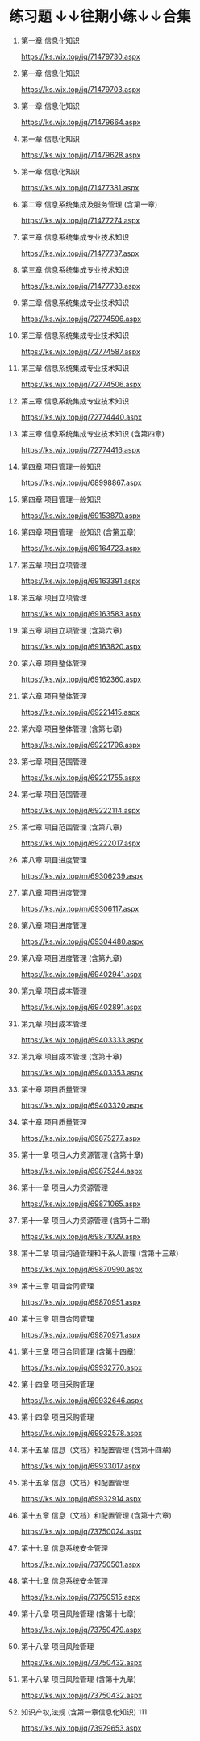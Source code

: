 练习题
↓↓往期小练↓↓合集
===

1. 第一章 信息化知识
    
    https://ks.wjx.top/jq/71479730.aspx
1. 第一章 信息化知识 
    
    https://ks.wjx.top/jq/71479703.aspx
1. 第一章 信息化知识 
    
    https://ks.wjx.top/jq/71479664.aspx
1. 第一章 信息化知识 

    https://ks.wjx.top/jq/71479628.aspx
1. 第一章 信息化知识 
    
    https://ks.wjx.top/jq/71477381.aspx
1.  第二章  信息系统集成及服务管理 (含第一章)

    https://ks.wjx.top/jq/71477274.aspx
1. 第三章  信息系统集成专业技术知识

    https://ks.wjx.top/jq/71477737.aspx
1. 第三章  信息系统集成专业技术知识 

    https://ks.wjx.top/jq/71477738.aspx
1. 第三章  信息系统集成专业技术知识 

    https://ks.wjx.top/jq/72774596.aspx
1. 第三章  信息系统集成专业技术知识 

    https://ks.wjx.top/jq/72774587.aspx
1. 第三章  信息系统集成专业技术知识 

    https://ks.wjx.top/jq/72774506.aspx
1.  第三章  信息系统集成专业技术知识 

    https://ks.wjx.top/jq/72774440.aspx
1.  第三章  信息系统集成专业技术知识 (含第四章)

    https://ks.wjx.top/jq/72774416.aspx
1. 第四章 项目管理一般知识 

    https://ks.wjx.top/jq/68998867.aspx
1. 第四章 项目管理一般知识 

    https://ks.wjx.top/jq/69153870.aspx
1. 第四章 项目管理一般知识 (含第五章)
    
    https://ks.wjx.top/jq/69164723.aspx
1. 第五章 项目立项管理 

    https://ks.wjx.top/jq/69163391.aspx
1. 第五章 项目立项管理 

    https://ks.wjx.top/jq/69163583.aspx
1. 第五章 项目立项管理 (含第六章)

    https://ks.wjx.top/jq/69163820.aspx
1. 第六章 项目整体管理 

    https://ks.wjx.top/jq/69162360.aspx
1. 第六章 项目整体管理 

    https://ks.wjx.top/jq/69221415.aspx
1. 第六章 项目整体管理 (含第七章)

    https://ks.wjx.top/jq/69221796.aspx
1. 第七章  项目范围管理

    https://ks.wjx.top/jq/69221755.aspx
1. 第七章  项目范围管理 

    https://ks.wjx.top/jq/69222114.aspx
1. 第七章  项目范围管理 (含第八章)

    https://ks.wjx.top/jq/69222017.aspx
1. 第八章  项目进度管理

    https://ks.wjx.top/m/69306239.aspx
1. 第八章  项目进度管理

    https://ks.wjx.top/m/69306117.aspx
1. 第八章  项目进度管理

    https://ks.wjx.top/jq/69304480.aspx    
1. 第八章  项目进度管理 (含第九章)

    https://ks.wjx.top/jq/69402941.aspx
1. 第九章  项目成本管理 

    https://ks.wjx.top/jq/69402891.aspx
1. 第九章  项目成本管理 

    https://ks.wjx.top/jq/69403333.aspx
1. 第九章  项目成本管理 (含第十章)

    https://ks.wjx.top/jq/69403353.aspx
1. 第十章  项目质量管理  

    https://ks.wjx.top/jq/69403320.aspx
1. 第十章  项目质量管理  

    https://ks.wjx.top/jq/69875277.aspx
1. 第十一章  项目人力资源管理 (含第十章)

    https://ks.wjx.top/jq/69875244.aspx
1. 第十一章  项目人力资源管理

    https://ks.wjx.top/jq/69871065.aspx
1. 第十一章  项目人力资源管理 (含第十二章)

    https://ks.wjx.top/jq/69871029.aspx
1. 第十二章  项目沟通管理和干系人管理 (含第十三章)

    https://ks.wjx.top/jq/69870990.aspx
1. 第十三章  项目合同管理

    https://ks.wjx.top/jq/69870951.aspx
1. 第十三章  项目合同管理

    https://ks.wjx.top/jq/69870971.aspx
1. 第十三章  项目合同管理 (含第十四章)

    https://ks.wjx.top/jq/69932770.aspx
1. 第十四章  项目采购管理

    https://ks.wjx.top/jq/69932646.aspx
1. 第十四章  项目采购管理

    https://ks.wjx.top/jq/69932578.aspx
1.  第十五章  信息（文档）和配置管理 (含第十四章)

    https://ks.wjx.top/jq/69933017.aspx
1.  第十五章  信息（文档）和配置管理

    https://ks.wjx.top/jq/69932914.aspx
1.  第十五章  信息（文档）和配置管理 (含第十六章)

    https://ks.wjx.top/jq/73750024.aspx
1.  第十七章  信息系统安全管理

    https://ks.wjx.top/jq/73750501.aspx
1.  第十七章  信息系统安全管理

    https://ks.wjx.top/jq/73750515.aspx
1.  第十八章  项目风险管理 (含第十七章)

    https://ks.wjx.top/jq/73750479.aspx
1.  第十八章  项目风险管理

    https://ks.wjx.top/jq/73750432.aspx
1.  第十八章  项目风险管理 (含第十九章)

    https://ks.wjx.top/jq/73750432.aspx
1.  知识产权,法规 (含第一章信息化知识)  111

    https://ks.wjx.top/jq/73979653.aspx